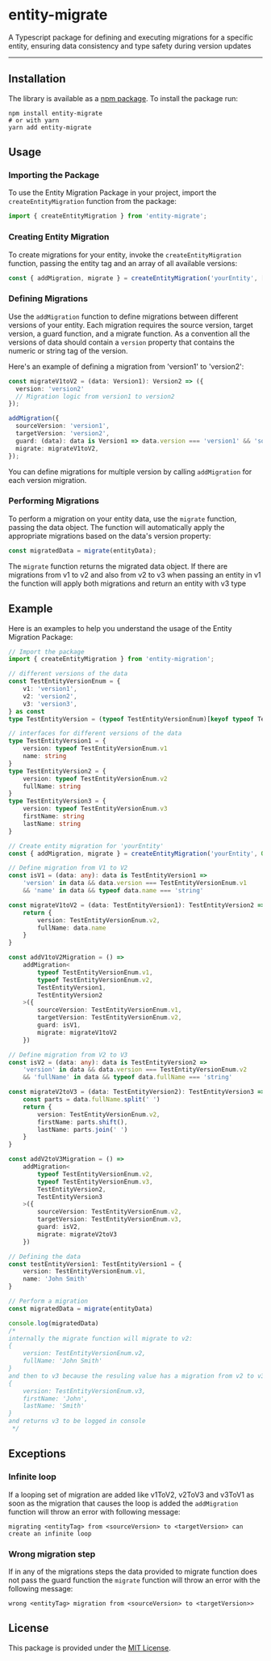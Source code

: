 # entity-migrate

A Typescript package for defining and executing migrations for a specific entity, ensuring data consistency and type safety during version updates

---

## Installation

The library is available as a [npm package](https://www.npmjs.com/package/entity-migrate). To install the package run:

```shell
npm install entity-migrate
# or with yarn
yarn add entity-migrate
```

## Usage

### Importing the Package

To use the Entity Migration Package in your project, import the `createEntityMigration` function from the package:

```typescript
import { createEntityMigration } from 'entity-migrate';
```

### Creating Entity Migration

To create migrations for your entity, invoke the `createEntityMigration` function, passing the entity tag and an array of all available versions:

```typescript
const { addMigration, migrate } = createEntityMigration('yourEntity', ['version1', 'version2', 'version3']);
```

### Defining Migrations

Use the `addMigration` function to define migrations between different versions of your entity. Each migration requires the source version, target version, a guard function, and a migrate function.
As a convention all the versions of data should contain a `version` property that contains the numeric or string tag of the version.

Here's an example of defining a migration from 'version1' to 'version2':

```typescript
const migrateV1toV2 = (data: Version1): Version2 => ({
  version: 'version2'
  // Migration logic from version1 to version2
});

addMigration({
  sourceVersion: 'version1',
  targetVersion: 'version2',
  guard: (data): data is Version1 => data.version === 'version1' && 'someProp' in data /* checks on other critical properties for migration */,
  migrate: migrateV1toV2,
});
```

You can define migrations for multiple version by calling `addMigration` for each version migration.

### Performing Migrations

To perform a migration on your entity data, use the `migrate` function, passing the data object. The function will automatically apply the appropriate migrations based on the data's version property:

```typescript
const migratedData = migrate(entityData);
```

The `migrate` function returns the migrated data object.
If there are migrations from v1 to v2 and also from v2 to v3 when passing an entity in v1 the function will apply both migrations and return an entity with v3 type

## Example

Here is an examples to help you understand the usage of the Entity Migration Package:

```typescript
// Import the package
import { createEntityMigration } from 'entity-migration';

// different versions of the data
const TestEntityVersionEnum = {
    v1: 'version1',
    v2: 'version2',
    v3: 'version3',
} as const
type TestEntityVersion = (typeof TestEntityVersionEnum)[keyof typeof TestEntityVersionEnum]

// interfaces for different versions of the data
type TestEntityVersion1 = {
    version: typeof TestEntityVersionEnum.v1
    name: string
}
type TestEntityVersion2 = {
    version: typeof TestEntityVersionEnum.v2
    fullName: string
}
type TestEntityVersion3 = {
    version: typeof TestEntityVersionEnum.v3
    firstName: string
    lastName: string
}

// Create entity migration for 'yourEntity'
const { addMigration, migrate } = createEntityMigration('yourEntity', Object.values(TestEntityVersionEnum) as TestEntityVersion[]);

// Define migration from V1 to V2
const isV1 = (data: any): data is TestEntityVersion1 =>
    'version' in data && data.version === TestEntityVersionEnum.v1
    && 'name' in data && typeof data.name === 'string'

const migrateV1toV2 = (data: TestEntityVersion1): TestEntityVersion2 => {
    return {
        version: TestEntityVersionEnum.v2,
        fullName: data.name
    }
}

const addV1toV2Migration = () =>
    addMigration<
        typeof TestEntityVersionEnum.v1,
        typeof TestEntityVersionEnum.v2,
        TestEntityVersion1,
        TestEntityVersion2
    >({
        sourceVersion: TestEntityVersionEnum.v1,
        targetVersion: TestEntityVersionEnum.v2,
        guard: isV1,
        migrate: migrateV1toV2
    })

// Define migration from V2 to V3
const isV2 = (data: any): data is TestEntityVersion2 =>
    'version' in data && data.version === TestEntityVersionEnum.v2
    && 'fullName' in data && typeof data.fullName === 'string'

const migrateV2toV3 = (data: TestEntityVersion2): TestEntityVersion3 => {
    const parts = data.fullName.split(' ')
    return {
        version: TestEntityVersionEnum.v2,
        firstName: parts.shift(),
        lastName: parts.join(' ')
    }
}

const addV2toV3Migration = () =>
    addMigration<
        typeof TestEntityVersionEnum.v2,
        typeof TestEntityVersionEnum.v3,
        TestEntityVersion2,
        TestEntityVersion3
    >({
        sourceVersion: TestEntityVersionEnum.v2,
        targetVersion: TestEntityVersionEnum.v3,
        guard: isV2,
        migrate: migrateV2toV3
    })

// Defining the data
const testEntityVersion1: TestEntityVersion1 = {
    version: TestEntityVersionEnum.v1,
    name: 'John Smith'
}

// Perform a migration
const migratedData = migrate(entityData)

console.log(migratedData)
/*
internally the migrate function will migrate to v2:
{
    version: TestEntityVersionEnum.v2,
    fullName: 'John Smith'
}
and then to v3 because the resuling value has a migration from v2 to v3:
{
    version: TestEntityVersionEnum.v3,
    firstName: 'John',
    lastName: 'Smith'
}
and returns v3 to be logged in console
 */

```

## Exceptions

### Infinite loop
If a looping set of migration are added like v1ToV2, v2ToV3 and v3ToV1 as soon as the migration that causes the loop is
added the `addMigration` function will throw an error with following message:

`migrating <entityTag> from <sourceVersion> to <targetVersion> can create an infinite loop`

### Wrong migration step
If in any of the migrations steps the data provided to migrate function does not pass the guard function the `migrate`
function will throw an error with the following message:

`wrong <entityTag> migration from <sourceVersion> to <targetVersion>>`

## License

This package is provided under the [MIT License](https://opensource.org/license/mit).

